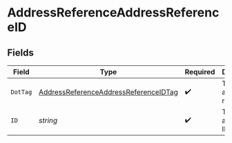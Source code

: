# AddressReferenceAddressReferenceID


## Fields

| Field                                                                                                 | Type                                                                                                  | Required                                                                                              | Description                                                                                           | Example                                                                                               |
| ----------------------------------------------------------------------------------------------------- | ----------------------------------------------------------------------------------------------------- | ----------------------------------------------------------------------------------------------------- | ----------------------------------------------------------------------------------------------------- | ----------------------------------------------------------------------------------------------------- |
| `DotTag`                                                                                              | [AddressReferenceAddressReferenceIDTag](../../models/shared/addressreferenceaddressreferenceidtag.md) | :heavy_check_mark:                                                                                    | The type of address reference                                                                         | id                                                                                                    |
| `ID`                                                                                                  | *string*                                                                                              | :heavy_check_mark:                                                                                    | The address's ID                                                                                      | D4g3h5tBuVYK9                                                                                         |